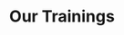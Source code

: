 ---
title: "Our Trainings"
draft: false
# page title background image
bg_image: "images/backgrounds/page-title.jpg"
# meta description
description : "tesuqa is accredited to give the ISTQB and iSQI trainings listed below. We have also developed several trainings ourselves."
---